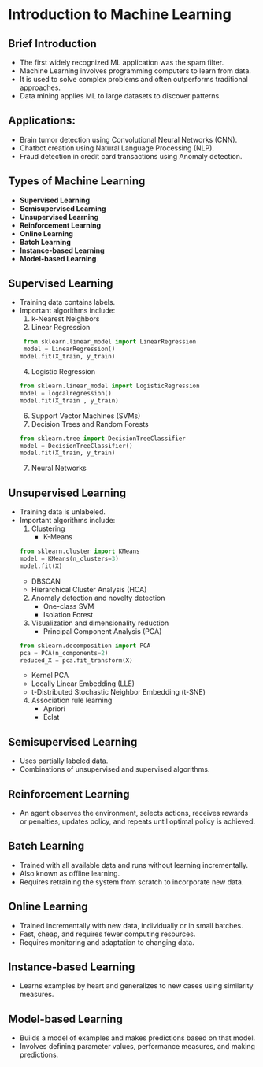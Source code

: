 # Introduction to Machine Learning

## Brief Introduction
- The first widely recognized ML application was the spam filter.
- Machine Learning involves programming computers to learn from data.
- It is used to solve complex problems and often outperforms traditional approaches.
- Data mining applies ML to large datasets to discover patterns.

## Applications:
- Brain tumor detection using Convolutional Neural Networks (CNN).
- Chatbot creation using Natural Language Processing (NLP).
- Fraud detection in credit card transactions using Anomaly detection.

## Types of Machine Learning
- **Supervised Learning**
- **Semisupervised Learning**
- **Unsupervised Learning**
- **Reinforcement Learning**
- **Online Learning**
- **Batch Learning**
- **Instance-based Learning**
- **Model-based Learning**

## Supervised Learning
- Training data contains labels.
- Important algorithms include:
  1. k-Nearest Neighbors
  2. Linear Regression
   ``` python
    from sklearn.linear_model import LinearRegression
    model = LinearRegression()
   model.fit(X_train, y_train)
  ```
  4. Logistic Regression
   ``` python
   from sklearn.linear_model import LogisticRegression
   model = logcalregression()
   model.fit(X_train , y_train)
   ```
  6. Support Vector Machines (SVMs)   
  8. Decision Trees and Random Forests
   ``` python
  from sklearn.tree import DecisionTreeClassifier
  model = DecisionTreeClassifier()
  model.fit(X_train, y_train)
  ```
  7. Neural Networks

## Unsupervised Learning
- Training data is unlabeled.
- Important algorithms include:
  1. Clustering
     - K-Means
    ``` python
  from sklearn.cluster import KMeans
  model = KMeans(n_clusters=3)
  model.fit(X)
  ```
     - DBSCAN
     - Hierarchical Cluster Analysis (HCA)
  2. Anomaly detection and novelty detection
     - One-class SVM
     - Isolation Forest
  3. Visualization and dimensionality reduction
     - Principal Component Analysis (PCA)
  ``` python
  from sklearn.decomposition import PCA
  pca = PCA(n_components=2)
  reduced_X = pca.fit_transform(X)
  ```
     - Kernel PCA
     - Locally Linear Embedding (LLE)
     - t-Distributed Stochastic Neighbor Embedding (t-SNE)
  4. Association rule learning
     - Apriori
     - Eclat

## Semisupervised Learning
- Uses partially labeled data.
- Combinations of unsupervised and supervised algorithms.

## Reinforcement Learning
- An agent observes the environment, selects actions, receives rewards or penalties, updates policy, and repeats until optimal policy is achieved.

## Batch Learning
- Trained with all available data and runs without learning incrementally.
- Also known as offline learning.
- Requires retraining the system from scratch to incorporate new data.

## Online Learning
- Trained incrementally with new data, individually or in small batches.
- Fast, cheap, and requires fewer computing resources.
- Requires monitoring and adaptation to changing data.

## Instance-based Learning
- Learns examples by heart and generalizes to new cases using similarity measures.

## Model-based Learning
- Builds a model of examples and makes predictions based on that model.
- Involves defining parameter values, performance measures, and making predictions.
